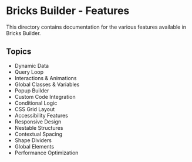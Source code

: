 # Bricks Builder - Features

This directory contains documentation for the various features available in Bricks Builder.

## Topics

- Dynamic Data
- Query Loop
- Interactions & Animations
- Global Classes & Variables
- Popup Builder
- Custom Code Integration
- Conditional Logic
- CSS Grid Layout
- Accessibility Features
- Responsive Design
- Nestable Structures
- Contextual Spacing
- Shape Dividers
- Global Elements
- Performance Optimization